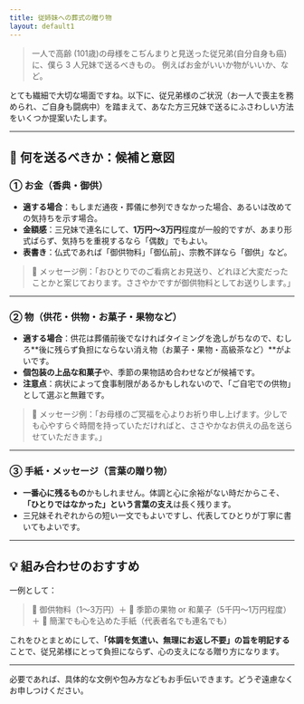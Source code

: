 ```yaml
---
title: 従姉妹への葬式の贈り物
layout: default1
---
```

> 一人で高齢 (101歳)の母様をこぢんまりと見送った従兄弟(自分自身も癌)に、僕ら 3 人兄妹で送るべきもの。
> 例えばお金がいいか物がいいか、など。

とても繊細で大切な場面ですね。以下に、従兄弟様のご状況（お一人で喪主を務められ、ご自身も闘病中）を踏まえて、あなた方三兄妹で送るにふさわしい方法をいくつか提案いたします。

---

## 🎁 何を送るべきか：候補と意図

### ① **お金（香典・御供）**

* **適する場合**：もしまだ通夜・葬儀に参列できなかった場合、あるいは改めての気持ちを示す場合。
* **金額感**：三兄妹で連名にして、**1万円〜3万円**程度が一般的ですが、あまり形式ばらず、気持ちを重視するなら「偶数」でもよい。
* **表書き**：仏式であれば「御供物料」「御仏前」、宗教不詳なら「御供」など。

> 📝 メッセージ例：「おひとりでのご看病とお見送り、どれほど大変だったことかと案じております。ささやかですが御供物料としてお送りします。」

---

### ② **物（供花・供物・お菓子・果物など）**

* **適する場合**：供花は葬儀前後でなければタイミングを逸しがちなので、むしろ**後に残らず負担にならない消え物（お菓子・果物・高級茶など）**がよいです。
* **個包装の上品な和菓子**や、季節の果物詰め合わせなどが候補です。
* **注意点**：病状によって食事制限があるかもしれないので、「ご自宅での供物」として選ぶと無難です。

> 📝 メッセージ例：「お母様のご冥福を心よりお祈り申し上げます。少しでも心やすらぐ時間を持っていただければと、ささやかなお供えの品を送らせていただきます。」

---

### ③ **手紙・メッセージ（言葉の贈り物）**

* **一番心に残るもの**かもしれません。体調と心に余裕がない時だからこそ、**「ひとりではなかった」という言葉の支え**は長く残ります。
* 三兄妹それぞれからの短い一文でもよいですし、代表してひとりが丁寧に書いてもよいです。

---

## 💡 組み合わせのおすすめ

一例として：

> 🔸 御供物料（1〜3万円）＋
> 🔸 季節の果物 or 和菓子（5千円〜1万円程度）＋
> 🔸 簡潔でも心を込めた手紙（代表者名でも連名でも）

これをひとまとめにして、**「体調を気遣い、無理にお返し不要」の旨を明記する**ことで、従兄弟様にとって負担にならず、心の支えになる贈り方になります。

---

必要であれば、具体的な文例や包み方などもお手伝いできます。どうぞ遠慮なくお申しつけください。
